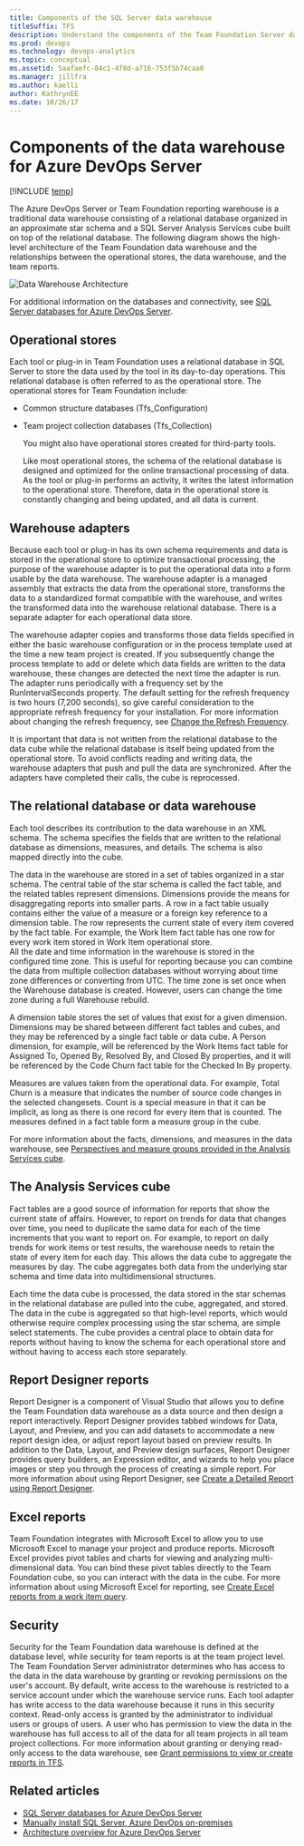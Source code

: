 ```yaml
---
title: Components of the SQL Server data warehouse 
titleSuffix: TFS
description: Understand the components of the Team Foundation Server data warehouse 
ms.prod: devops
ms.technology: devops-analytics
ms.topic: conceptual
ms.assetid: 5aafaefc-84c1-4f8d-a716-753f5b74caa0
ms.manager: jillfra
ms.author: kaelliauthor: KathrynEE
ms.date: 10/26/17
---
```



# Components of the data warehouse for Azure DevOps Server

[!INCLUDE [temp](../_shared/tfs-report-platform-version.md)]

The Azure DevOps Server or Team Foundation reporting warehouse is a traditional data warehouse consisting of a relational database organized in an approximate star schema and a SQL Server Analysis Services cube built on top of the relational database. The following diagram shows the high-level architecture of the Team Foundation data warehouse and the relationships between the operational stores, the data warehouse, and the team reports.  
  
 ![Data Warehouse Architecture](_img/tfs_datawarearch_r.png)  
  

For additional information on the databases and connectivity, see [SQL Server databases for Azure DevOps Server](/azure/devops/server/architecture/sql-server-databases).

<a name="operational_stores"></a> 

##  Operational stores  

Each tool or plug-in in Team Foundation uses a relational database in SQL Server to store the data used by the tool in its day-to-day operations. This relational database is often referred to as the operational store. The operational stores for Team Foundation include:  

- Common structure databases (Tfs_Configuration)  
- Team project collection databases (Tfs_Collection)  
  
  You might also have operational stores created for third-party tools.  
  
  Like most operational stores, the schema of the relational database is designed and optimized for the online transactional processing of data. As the tool or plug-in performs an activity, it writes the latest information to the operational store. Therefore, data in the operational store is constantly changing and being updated, and all data is current.  
  
<a name="warehouse"></a> 

## Warehouse adapters  
 Because each tool or plug-in has its own schema requirements and data is stored in the operational store to optimize transactional processing, the purpose of the warehouse adapter is to put the operational data into a form usable by the data warehouse. The warehouse adapter is a managed assembly that extracts the data from the operational store, transforms the data to a standardized format compatible with the warehouse, and writes the transformed data into the warehouse relational database. There is a separate adapter for each operational data store.  
  
 The warehouse adapter copies and transforms those data fields specified in either the basic warehouse configuration or in the process template used at the time a new team project is created. If you subsequently change the process template to add or delete which data fields are written to the data warehouse, these changes are detected the next time the adapter is run. The adapter runs periodically with a frequency set by the RunIntervalSeconds property. The default setting for the refresh frequency is two hours (7,200 seconds), so give careful consideration to the appropriate refresh frequency for your installation. For more information about changing the refresh frequency, see [Change the Refresh Frequency](../admin/change-a-process-control-setting.md).  
  
 It is important that data is not written from the relational database to the data cube while the relational database is itself being updated from the operational store. To avoid conflicts reading and writing data, the warehouse adapters that push and pull the data are synchronized. After the adapters have completed their calls, the cube is reprocessed.  
  
<a name="relational_db"></a> 

## The relational database or data warehouse  
 Each tool describes its contribution to the data warehouse in an XML schema. The schema specifies the fields that are written to the relational database as dimensions, measures, and details. The schema is also mapped directly into the cube.  
  
 The data in the warehouse are stored in a set of tables organized in a star schema. The central table of the star schema is called the fact table, and the related tables represent dimensions. Dimensions provide the means for disaggregating reports into smaller parts. A row in a fact table usually contains either the value of a measure or a foreign key reference to a dimension table. The row represents the current state of every item covered by the fact table. For example, the Work Item fact table has one row for every work item stored in Work Item operational store.  
 All the date and time information in the warehouse is stored in the configured time zone. This is useful for reporting because you can combine the data from multiple collection databases without worrying about time zone differences or converting from UTC. The time zone is set once when the Warehouse database is created. However, users can change the time zone during a full Warehouse rebuild.

 A dimension table stores the set of values that exist for a given dimension. Dimensions may be shared between different fact tables and cubes, and they may be referenced by a single fact table or data cube. A Person dimension, for example, will be referenced by the Work Items fact table for Assigned To, Opened By, Resolved By, and Closed By properties, and it will be referenced by the Code Churn fact table for the Checked In By property.  
  
 Measures are values taken from the operational data. For example, Total Churn is a measure that indicates the number of source code changes in the selected changesets. Count is a special measure in that it can be implicit, as long as there is one record for every item that is counted. The measures defined in a fact table form a measure group in the cube.  
  
 For more information about the facts, dimensions, and measures in the data warehouse, see [Perspectives and measure groups provided in the Analysis Services cube](perspective-measure-groups-cube.md).  
  
<a name="cube"></a> 

## The Analysis Services cube  

 Fact tables are a good source of information for reports that show the current state of affairs. However, to report on trends for data that changes over time, you need to duplicate the same data for each of the time increments that you want to report on. For example, to report on daily trends for work items or test results, the warehouse needs to retain the state of every item for each day. This allows the data cube to aggregate the measures by day. The cube aggregates both data from the underlying star schema and time data into multidimensional structures.  
  
 Each time the data cube is processed, the data stored in the star schemas in the relational database are pulled into the cube, aggregated, and stored. The data in the cube is aggregated so that high-level reports, which would otherwise require complex processing using the star schema, are simple select statements. The cube provides a central place to obtain data for reports without having to know the schema for each operational store and without having to access each store separately.  
  
<a name="report_designer"></a> 

## Report Designer reports  

 Report Designer is a component of Visual Studio that allows you to define the Team Foundation data warehouse as a data source and then design a report interactively. Report Designer provides tabbed windows for Data, Layout, and Preview, and you can add datasets to accommodate a new report design idea, or adjust report layout based on preview results. In addition to the Data, Layout, and Preview design surfaces, Report Designer provides query builders, an Expression editor, and wizards to help you place images or step you through the process of creating a simple report. For more information about using Report Designer, see [Create a Detailed Report using Report Designer](create-a-detailed-report-using-report-designer.md).  
  

<a name="excel_reports"></a> 

## Excel reports 
 
 Team Foundation integrates with Microsoft Excel to allow you to use Microsoft Excel to manage your project and produce reports. Microsoft Excel provides pivot tables and charts for viewing and analyzing multi-dimensional data. You can bind these pivot tables directly to the Team Foundation cube, so you can interact with the data in the cube. For more information about using Microsoft Excel for reporting, see [Create Excel reports from a work item query](../excel/create-status-and-trend-excel-reports.md).  
  
<a name="security"></a> 

## Security  

 Security for the Team Foundation data warehouse is defined at the database level, while security for team reports is at the team project level. The Team Foundation Server administrator determines who has access to the data in the data warehouse by granting or revoking permissions on the user's account. By default, write access to the warehouse is restricted to a service account under which the warehouse service runs. Each tool adapter has write access to the data warehouse because it runs in this security context. Read-only access is granted by the administrator to individual users or groups of users. A user who has permission to view the data in the warehouse has full access to all of the data for all team projects in all team project collections. For more information about granting or denying read-only access to the data warehouse, see [Grant permissions to view or create reports in TFS](../admin/grant-permissions-to-reports.md).

## Related articles

- [SQL Server databases for Azure DevOps Server](/azure/devops/server/architecture/sql-server-databases)
- [Manually install SQL Server, Azure DevOps on-premises](/azure/devops/server/install/sql-server/install-sql-server)
- [Architecture overview for Azure DevOps Server](/azure/devops/server/architecture/architecture)